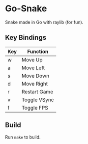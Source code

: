 # Go-Snake

Snake made in Go with raylib (for fun).

## Key Bindings

| Key | Function     |
|-----|--------------|
| w   | Move Up      |
| a   | Move Left    |
| s   | Move Down    |
| d   | Move Right   |
| r   | Restart Game |
| v   | Toggle VSync |
| f   | Toggle FPS   |

## Build

Run `make` to build.
